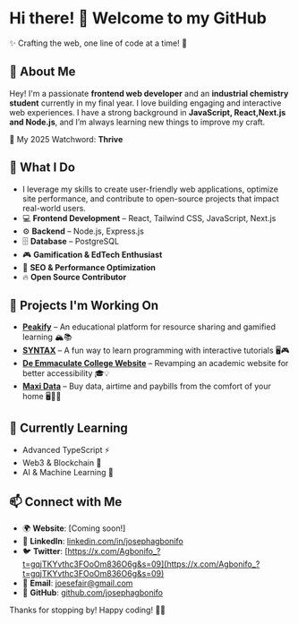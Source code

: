 # Hi there! 👋 Welcome to my GitHub

✨ Crafting the web, one line of code at a time! 🚀

## 🚀 About Me

Hey! I'm a passionate **frontend web developer** and an **industrial chemistry student** currently in my final year. I love building engaging and interactive web experiences. I have a strong background in **JavaScript, React,Next.js and Node.js**, and I’m always learning new things to improve my craft.  

🎯 My 2025 Watchword: **Thrive**  

## 🌟 What I Do
- I leverage my skills to create user-friendly web applications, optimize site performance, and contribute to open-source projects that impact real-world users.  
- 💻 **Frontend Development** – React, Tailwind CSS, JavaScript, Next.js  
- ⚙️ **Backend** – Node.js, Express.js  
- 🗄️ **Database** – PostgreSQL  
- 🎮 **Gamification & EdTech Enthusiast**  
- 🚀 **SEO & Performance Optimization**  
- 🔥 **Open Source Contributor**  

## 📌 Projects I'm Working On
- **[Peakify](https://github.com/JosephAgbonifo/Peakify)** – An educational platform for resource sharing and gamified learning 🏔️📚  
- **[SYNTAX](https://github.com/JosephAgbonifo/Syntax-promotional-page)** – A fun way to learn programming with interactive tutorials 🖥️🎮  
- **[De Emmaculate College Website](https://github.com/JosephAgbonifo/emmaculate-MERN)** – Revamping an academic website for better accessibility 🎓💡
- **[Maxi Data](https://github.com/JosephAgbonifo/Maxi-data)** – Buy data, airtime and paybills from the comfort of your home 🖥️🛜📞 

## 🌱 Currently Learning
- Advanced TypeScript ⚡  
- Web3 & Blockchain 🔗  
- AI & Machine Learning 🤖  

## 📫 Connect with Me
- 🌍 **Website**: [Coming soon!]  
- 💼 **LinkedIn**: [linkedin.com/in/josephagbonifo](linkedin.com/in/josephagbonifo)  
- 🐦 **Twitter**: [https://x.com/Agbonifo_?t=gqjTKYvthc3FOoOm836O6g&s=09](https://x.com/Agbonifo_?t=gqjTKYvthc3FOoOm836O6g&s=09)  
- 📩 **Email**: [joesefair@gmail.com](mailto:joesefair@gmail.com)  
- 🏢 **GitHub**: [github.com/josephagbonifo](github.com/josephagbonifo)  

Thanks for stopping by! Happy coding! 🚀✨
